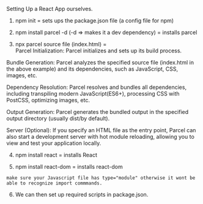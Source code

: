Setting Up a React App ourselves.

1. npm init 
= sets ups the package.json file (a config file for npm)

2. npm install parcel -d (-d => makes it a dev dependency)
= installs parcel

3. npx parcel source file (index.html)
=  
Parcel Initialization: Parcel initializes and sets up its build process.

Bundle Generation: Parcel analyzes the specified source file (index.html in the above example) and its dependencies, such as JavaScript, CSS, images, etc.

Dependency Resolution: Parcel resolves and bundles all dependencies, including transpiling modern JavaScript(ES6+), processing CSS with PostCSS, optimizing images, etc.

Output Generation: Parcel generates the bundled output in the specified output directory (usually dist/by default).

Server (Optional): If you specify an HTML file as the entry point, Parcel can also start a development server with hot module reloading, allowing you to view and test your application locally.

4. npm install react
= installs React

5. npm install react-dom
= installs react-dom

`make sure your Javascript file has type="module" otherwise it wont be able to recognize import commmands.`

6. We can then set up required scripts in package.json.
